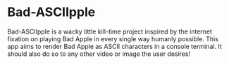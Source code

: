 # Bad-ASCIIpple
Bad-ASCIIpple is a wacky little kill-time project inspired by the internet fixation on playing Bad Apple in every single way humanly possible. 
This app aims to render Bad Apple as ASCII characters in a console terminal. It should also do so to any other video or image the user desires!